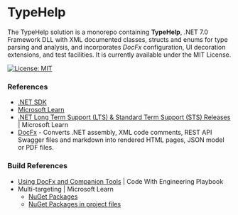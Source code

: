 ﻿# TypeHelp

The TypeHelp solution is a monorepo containing **TypeHelp**, .NET 7.0 Framework DLL with XML documented classes, structs and enums for type parsing and analysis, and incorporates *DocFx* configuration, UI decoration extensions, and test facilities. It is currently available under the MIT License.

[![License: MIT](https://img.shields.io/badge/License-MIT-yellow.svg)](https://opensource.org/licenses/MIT)

### References

- [.NET SDK](https://dotnet.microsoft.com/en-us/download)
- [Microsoft Learn](https://learn.microsoft.com/en-us/dotnet/core/install/windows?tabs=net70)
- [.NET Long Term Support (LTS) & Standard Term Support (STS) Releases](https://learn.microsoft.com/en-us/dotnet/core/install/windows?tabs=net70) | Microsoft Learn
- [DocFx](https://dotnet.github.io/docfx/) - Converts .NET assembly, XML code comments, REST API Swagger files and markdown into rendered HTML pages, JSON model or PDF files.

### Build References

- [Using DocFx and Companion Tools](https://microsoft.github.io/code-with-engineering-playbook/documentation/recipes/using-docfx-and-tools/) | Code With Engineering Playbook
- Multi-targeting | Microsoft Learn
   - [NuGet Packages](https://learn.microsoft.com/en-us/nuget/create-packages/supporting-multiple-target-frameworks)
   - [NuGet Packages in project files](https://learn.microsoft.com/en-us/nuget/create-packages/multiple-target-frameworks-project-file)

